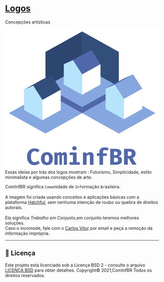 # [Logos](https://github.com/Cominfbr/Logos)
Concepções artísticas

<a href="https://github.com/cominfbr"><img align='center' src="https://github.com/Cominfbr/Logos/blob/Master/logo_transparent.png"></a>
<br>
Essas ideias por trás dos logos mostram : Futurismo, Simplicidade, estilo minimalista e algumas concepções de arte. 

ComInfBR significa ```Com```unidade de ```Inf```ormação ```Br```asileira. <br> 
<br>A imagem foi criada usando conceitos e aplicações básicas com a plataforma [Hatchful](https://hatchful.shopify.com/business-services-logo-maker), sem nenhuma intenção de roubo ou quebra de direitos autorais.<br> 
<br>Ela significa *Trabalho em Conjunto*,em conjunto teremos melhores soluções.<br>
Caso o incomode, fale com o [Carlos Vitor](mailto:contatos.carlosv@gmail.com) por email e peça a remoção da informação imprópria.

---
## 📝 Licença

Este projeto está licenciado sob a Licença  BSD 2 - consulte o arquivo [LICENÇA BSD](https://github.com/Cominfbr/Marca/blob/Master/LICENSE) para obter detalhes.
Copyright© 2021,ComInfBR Todos os direitos reservados. 
